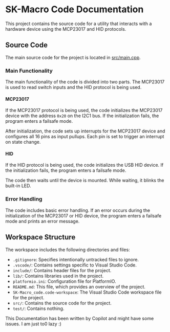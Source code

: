 # SK-Macro Code Documentation

This project contains the source code for a utility that interacts with a hardware device using the MCP23017 and HID protocols.

## Source Code

The main source code for the project is located in [src/main.cpp](src/main.cpp).

### Main Functionality

The main functionality of the code is divided into two parts. The MCP23017 is used to read switch inputs and the HID protocol is being used.

#### MCP23017

If the MCP23017 protocol is being used, the code initializes the MCP23017 device with the address `0x20` on the I2C1 bus. If the initialization fails, the program enters a failsafe mode.

After initialization, the code sets up interrupts for the MCP23017 device and configures all 16 pins as input pullups. Each pin is set to trigger an interrupt on state change.

#### HID

If the HID protocol is being used, the code initializes the USB HID device. If the initialization fails, the program enters a failsafe mode.

The code then waits until the device is mounted. While waiting, it blinks the built-in LED.

### Error Handling

The code includes basic error handling. If an error occurs during the initialization of the MCP23017 or HID device, the program enters a failsafe mode and prints an error message.

## Workspace Structure

The workspace includes the following directories and files:

- `.gitignore`: Specifies intentionally untracked files to ignore.
- `.vscode/`: Contains settings specific to Visual Studio Code.
- `include/`: Contains header files for the project.
- `lib/`: Contains libraries used in the project.
- `platformio.ini`: Configuration file for PlatformIO.
- `README.md`: This file, which provides an overview of the project.
- `SK-Macro_code.code-workspace`: The Visual Studio Code workspace file for the project.
- `src/`: Contains the source code for the project.
- `test/`: Contains nothing.


This Documentation has been written by Copilot and might have some issues. I am just to0 lazy :)